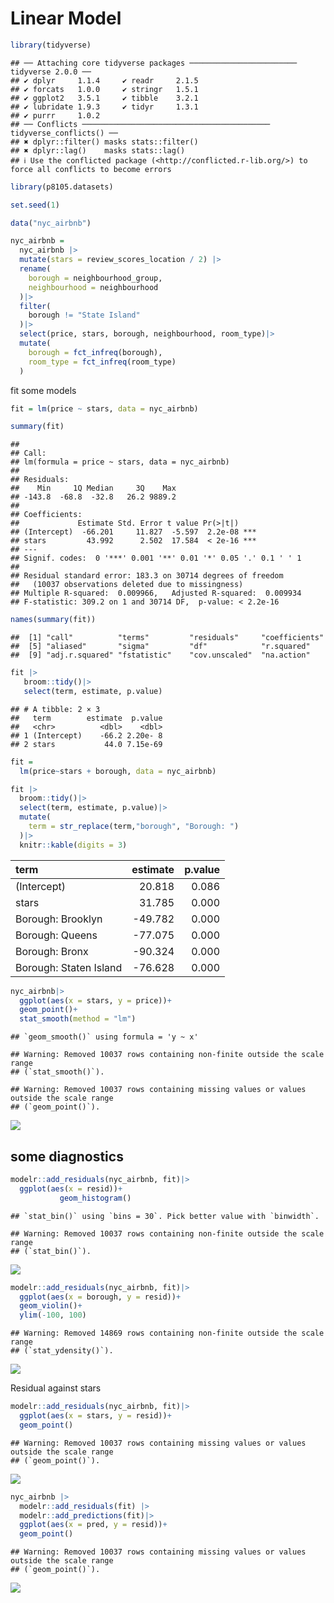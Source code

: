 Linear Model
================

``` r
library(tidyverse)
```

    ## ── Attaching core tidyverse packages ──────────────────────── tidyverse 2.0.0 ──
    ## ✔ dplyr     1.1.4     ✔ readr     2.1.5
    ## ✔ forcats   1.0.0     ✔ stringr   1.5.1
    ## ✔ ggplot2   3.5.1     ✔ tibble    3.2.1
    ## ✔ lubridate 1.9.3     ✔ tidyr     1.3.1
    ## ✔ purrr     1.0.2     
    ## ── Conflicts ────────────────────────────────────────── tidyverse_conflicts() ──
    ## ✖ dplyr::filter() masks stats::filter()
    ## ✖ dplyr::lag()    masks stats::lag()
    ## ℹ Use the conflicted package (<http://conflicted.r-lib.org/>) to force all conflicts to become errors

``` r
library(p8105.datasets)

set.seed(1)
```

``` r
data("nyc_airbnb")

nyc_airbnb = 
  nyc_airbnb |>
  mutate(stars = review_scores_location / 2) |>
  rename(
    borough = neighbourhood_group, 
    neighbourhood = neighbourhood
  )|>
  filter(
    borough != "State Island"
  )|>
  select(price, stars, borough, neighbourhood, room_type)|>
  mutate(
    borough = fct_infreq(borough),
    room_type = fct_infreq(room_type)
  )
```

fit some models

``` r
fit = lm(price ~ stars, data = nyc_airbnb)

summary(fit)
```

    ## 
    ## Call:
    ## lm(formula = price ~ stars, data = nyc_airbnb)
    ## 
    ## Residuals:
    ##    Min     1Q Median     3Q    Max 
    ## -143.8  -68.8  -32.8   26.2 9889.2 
    ## 
    ## Coefficients:
    ##             Estimate Std. Error t value Pr(>|t|)    
    ## (Intercept)  -66.201     11.827  -5.597  2.2e-08 ***
    ## stars         43.992      2.502  17.584  < 2e-16 ***
    ## ---
    ## Signif. codes:  0 '***' 0.001 '**' 0.01 '*' 0.05 '.' 0.1 ' ' 1
    ## 
    ## Residual standard error: 183.3 on 30714 degrees of freedom
    ##   (10037 observations deleted due to missingness)
    ## Multiple R-squared:  0.009966,   Adjusted R-squared:  0.009934 
    ## F-statistic: 309.2 on 1 and 30714 DF,  p-value: < 2.2e-16

``` r
names(summary(fit))
```

    ##  [1] "call"          "terms"         "residuals"     "coefficients" 
    ##  [5] "aliased"       "sigma"         "df"            "r.squared"    
    ##  [9] "adj.r.squared" "fstatistic"    "cov.unscaled"  "na.action"

``` r
fit |>
   broom::tidy()|>
   select(term, estimate, p.value)
```

    ## # A tibble: 2 × 3
    ##   term        estimate  p.value
    ##   <chr>          <dbl>    <dbl>
    ## 1 (Intercept)    -66.2 2.20e- 8
    ## 2 stars           44.0 7.15e-69

``` r
fit = 
  lm(price~stars + borough, data = nyc_airbnb)

fit |>
  broom::tidy()|>
  select(term, estimate, p.value)|>
  mutate(
    term = str_replace(term,"borough", "Borough: ")
  )|>
  knitr::kable(digits = 3)
```

| term                   | estimate | p.value |
|:-----------------------|---------:|--------:|
| (Intercept)            |   20.818 |   0.086 |
| stars                  |   31.785 |   0.000 |
| Borough: Brooklyn      |  -49.782 |   0.000 |
| Borough: Queens        |  -77.075 |   0.000 |
| Borough: Bronx         |  -90.324 |   0.000 |
| Borough: Staten Island |  -76.628 |   0.000 |

``` r
nyc_airbnb|>
  ggplot(aes(x = stars, y = price))+
  geom_point()+
  stat_smooth(method = "lm")
```

    ## `geom_smooth()` using formula = 'y ~ x'

    ## Warning: Removed 10037 rows containing non-finite outside the scale range
    ## (`stat_smooth()`).

    ## Warning: Removed 10037 rows containing missing values or values outside the scale range
    ## (`geom_point()`).

![](linear_model_files/figure-gfm/unnamed-chunk-5-1.png)<!-- -->

## some diagnostics

``` r
modelr::add_residuals(nyc_airbnb, fit)|>
  ggplot(aes(x = resid))+
           geom_histogram()
```

    ## `stat_bin()` using `bins = 30`. Pick better value with `binwidth`.

    ## Warning: Removed 10037 rows containing non-finite outside the scale range
    ## (`stat_bin()`).

![](linear_model_files/figure-gfm/unnamed-chunk-6-1.png)<!-- -->

``` r
modelr::add_residuals(nyc_airbnb, fit)|>
  ggplot(aes(x = borough, y = resid))+
  geom_violin()+
  ylim(-100, 100)
```

    ## Warning: Removed 14869 rows containing non-finite outside the scale range
    ## (`stat_ydensity()`).

![](linear_model_files/figure-gfm/unnamed-chunk-7-1.png)<!-- -->

Residual against stars

``` r
modelr::add_residuals(nyc_airbnb, fit)|>
  ggplot(aes(x = stars, y = resid))+
  geom_point()
```

    ## Warning: Removed 10037 rows containing missing values or values outside the scale range
    ## (`geom_point()`).

![](linear_model_files/figure-gfm/unnamed-chunk-8-1.png)<!-- -->

``` r
nyc_airbnb |>
  modelr::add_residuals(fit) |>
  modelr::add_predictions(fit)|>
  ggplot(aes(x = pred, y = resid))+
  geom_point()
```

    ## Warning: Removed 10037 rows containing missing values or values outside the scale range
    ## (`geom_point()`).

![](linear_model_files/figure-gfm/unnamed-chunk-9-1.png)<!-- -->
